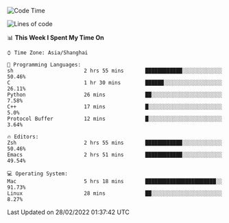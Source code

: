 <!--START_SECTION:waka-->
![Code Time](http://img.shields.io/badge/Code%20Time-626%20hrs%2040%20mins-blue)

![Lines of code](https://img.shields.io/badge/From%20Hello%20World%20I%27ve%20Written-22%20Thousand%20lines%20of%20code-blue)

📊 **This Week I Spent My Time On** 

```text
⌚︎ Time Zone: Asia/Shanghai

💬 Programming Languages: 
sh                       2 hrs 55 mins       ████████████░░░░░░░░░░░░░   50.46% 
C                        1 hr 30 mins        ██████░░░░░░░░░░░░░░░░░░░   26.11% 
Python                   26 mins             ██░░░░░░░░░░░░░░░░░░░░░░░   7.58% 
C++                      17 mins             █░░░░░░░░░░░░░░░░░░░░░░░░   5.0% 
Protocol Buffer          12 mins             █░░░░░░░░░░░░░░░░░░░░░░░░   3.64%

🔥 Editors: 
Zsh                      2 hrs 55 mins       ████████████░░░░░░░░░░░░░   50.46% 
Emacs                    2 hrs 51 mins       ████████████░░░░░░░░░░░░░   49.54%

💻 Operating System: 
Mac                      5 hrs 18 mins       ███████████████████████░░   91.73% 
Linux                    28 mins             ██░░░░░░░░░░░░░░░░░░░░░░░   8.27%

```


 Last Updated on 28/02/2022 01:37:42 UTC
<!--END_SECTION:waka-->
